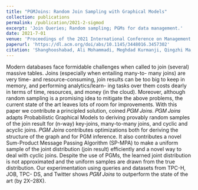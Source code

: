 ```yaml
---
title: "PGMJoins: Random Join Sampling with Graphical Models"
collection: publications
permalink: /publication/2021-2-sigmod
excerpt: 'Join Queries; Random sampling; PGMs for data management.'
date: 2021-7-01
venue: 'Proceedings of the 2021 International Conference on Management of Data (SIGMOD 2021)'
paperurl: 'https://dl.acm.org/doi/abs/10.1145/3448016.3457302'
citation: 'Shanghooshabad, Ali Mohammadi, Meghdad Kurmanji, Qingzhi Ma, Michael Shekelyan, Mehrdad Almasi, and Peter Triantafillou. "Pgmjoins: Random join sampling with graphical models." In Proceedings of the 2021 International Conference on Management of Data, pp. 1610-1622. 2021.'
---
```


Modern databases face formidable challenges when called to join
(several) massive tables. Joins (especially when entailing many-to-
many joins) are very time- and resource-consuming, join results
can be too big to keep in memory, and performing analytics/learn-
ing tasks over them costs dearly in terms of time, resources, and
money (in the cloud). Moreover, although random sampling is a
promising idea to mitigate the above problems, the current state
of the art leaves lots of room for improvements. With this paper
we contribute a principled solution, coined 𝑃𝐺𝑀 𝐽𝑜𝑖𝑛𝑠. 𝑃𝐺𝑀 𝐽𝑜𝑖𝑛𝑠
adapts Probabilistic Graphical Models to deriving provably random
samples of the join result for (n-way) key-joins, many-to-many joins,
and cyclic and acyclic joins. 𝑃𝐺𝑀 𝐽𝑜𝑖𝑛𝑠 contributes optimizations
both for deriving the structure of the graph and for PGM inference.
It also contributes a novel Sum-Product Message Passing Algorithm
(SP-MPA) to make a uniform sample of the joint distribution (join
result) efficiently and a novel way to deal with cyclic joins. Despite
the use of PGMs, the learned joint distribution is not approximated
and the uniform samples are drawn from the true distribution. Our
experimentation using queries and datasets from TPC-H, JOB, TPC-
DS, and Twitter shows 𝑃𝐺𝑀 𝐽𝑜𝑖𝑛𝑠 to outperform the state of the
art (by 2X–28X).
